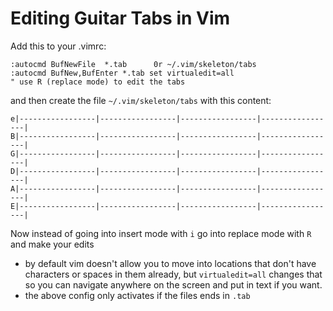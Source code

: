 # Editing Guitar Tabs in Vim

Add this to your .vimrc:

```
:autocmd BufNewFile  *.tab      0r ~/.vim/skeleton/tabs
:autocmd BufNew,BufEnter *.tab set virtualedit=all 
" use R (replace mode) to edit the tabs
```

and then create the file `~/.vim/skeleton/tabs` with this content:

```
e|-----------------|-----------------|-----------------|-----------------|
B|-----------------|-----------------|-----------------|-----------------|
G|-----------------|-----------------|-----------------|-----------------|
D|-----------------|-----------------|-----------------|-----------------|
A|-----------------|-----------------|-----------------|-----------------|
E|-----------------|-----------------|-----------------|-----------------|
```

Now instead of going into insert mode with `i`  go into replace mode with `R`
and make your edits

- by default vim doesn't allow you to move into locations that don't have
characters or spaces in them already, but `virtualedit=all`  changes that 
so you can navigate anywhere on the screen and put in text if you want.
- the above config only activates if the files ends in `.tab`  
